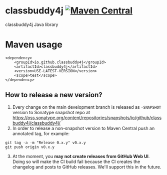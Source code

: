 # classbuddy4j [![Maven Central](https://maven-badges.herokuapp.com/maven-central/io.github.classbuddy4j/classbuddy4j/badge.svg?style=plastic)](https://maven-badges.herokuapp.com/maven-central/io.github.classbuddy4j/classbuddy4j)

classbuddy4j Java library

# Maven usage

```
<dependency>
    <groupId>io.github.classbuddy4j</groupId>
    <artifactId>classbuddy4j</artifactId>
    <version>USE-LATEST-VERSION</version>
    <scope>test</scope>
</dependency>

```

## How to release a new version?

1. Every change on the main development branch is released as `-SNAPSHOT` version to Sonatype snapshot repo
   at https://oss.sonatype.org/content/repositories/snapshots/io/github/classbuddy4j/classbuddy4j/
2. In order to release a non-snapshot version to Maven Central push an annotated tag, for example:

```
git tag -a -m "Release 0.x.y" v0.x.y
git push origin v0.x.y
```

3. At the moment, you **may not create releases from GitHub Web UI**. Doing so will make the CI build fail because the
   CI creates the changelog and posts to GitHub releases. We'll support this in the future.
